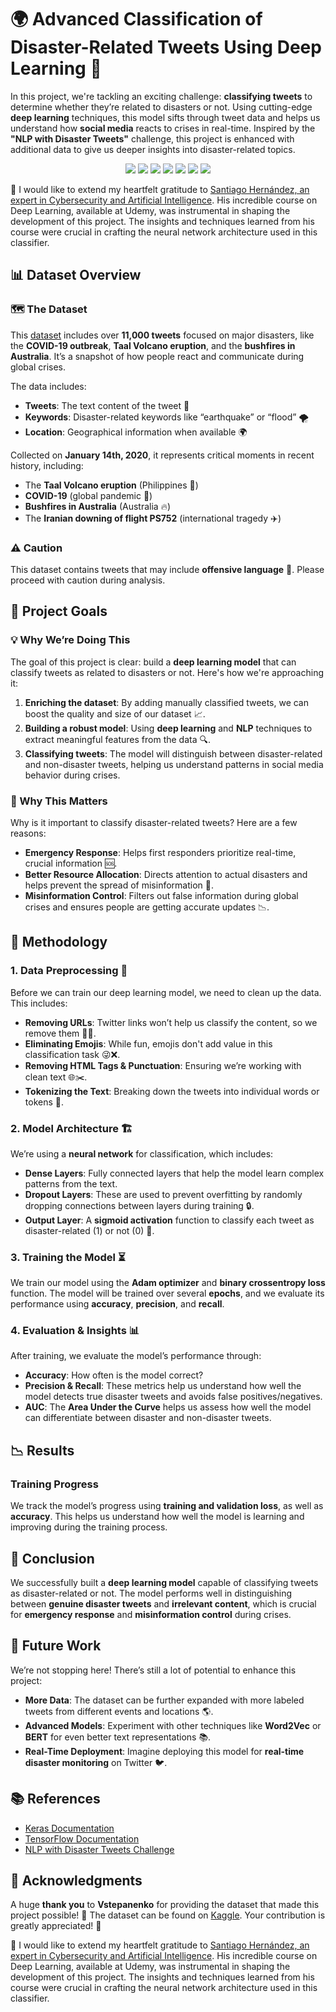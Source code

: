 # 🌍 Advanced Classification of Disaster-Related Tweets Using Deep Learning 🚨

In this project, we're tackling an exciting challenge: **classifying tweets** to determine whether they’re related to disasters or not. Using cutting-edge **deep learning** techniques, this model sifts through tweet data and helps us understand how **social media** reacts to crises in real-time. Inspired by the **"NLP with Disaster Tweets"** challenge, this project is enhanced with additional data to give us deeper insights into disaster-related topics.

<p align="center">
   <img src="https://img.shields.io/badge/pypi-3775A9?style=for-the-badge&logo=pypi&logoColor=white" />
   <img src="https://img.shields.io/badge/Python-FFD43B?style=for-the-badge&logo=python&logoColor=blue" />
   <img src="https://img.shields.io/badge/Keras-FF0000?style=for-the-badge&logo=keras&logoColor=white" />
   <img src="https://img.shields.io/badge/TensorFlow-FF6F00?style=for-the-badge&logo=tensorflow&logoColor=white" />
   <img src="https://img.shields.io/badge/Jupyter-F37626.svg?&style=for-the-badge&logo=Jupyter&logoColor=white" />
   <img src="https://img.shields.io/badge/Pandas-2C2D72?style=for-the-badge&logo=pandas&logoColor=white" />
   <img src="https://img.shields.io/badge/Numpy-777BB4?style=for-the-badge&logo=numpy&logoColor=white" />
</p>

🙏 I would like to extend my heartfelt gratitude to [Santiago Hernández, an expert in Cybersecurity and Artificial Intelligence](https://www.udemy.com/user/shramos/). His incredible course on Deep Learning, available at Udemy, was instrumental in shaping the development of this project. The insights and techniques learned from his course were crucial in crafting the neural network architecture used in this classifier.

## **📊 Dataset Overview**

### **🗺️ The Dataset**

This [dataset](https://www.kaggle.com/datasets/vstepanenko/disaster-tweets) includes over **11,000 tweets** focused on major disasters, like the **COVID-19 outbreak**, **Taal Volcano eruption**, and the **bushfires in Australia**. It’s a snapshot of how people react and communicate during global crises.

The data includes:
- **Tweets**: The text content of the tweet 📱
- **Keywords**: Disaster-related keywords like “earthquake” or “flood” 🌪️
- **Location**: Geographical information when available 🌍

Collected on **January 14th, 2020**, it represents critical moments in recent history, including:
- The **Taal Volcano eruption** (Philippines 🌋)
- **COVID-19** (global pandemic 🦠)
- **Bushfires in Australia** (Australia 🔥)
- The **Iranian downing of flight PS752** (international tragedy ✈️)

### **⚠️ Caution**

This dataset contains tweets that may include **offensive language** 😬. Please proceed with caution during analysis.

## **🎯 Project Goals**

### **💡 Why We’re Doing This**

The goal of this project is clear: build a **deep learning model** that can classify tweets as related to disasters or not. Here's how we're approaching it:

1. **Enriching the dataset**: By adding manually classified tweets, we can boost the quality and size of our dataset 📈.
2. **Building a robust model**: Using **deep learning** and **NLP** techniques to extract meaningful features from the data 🔍.
3. **Classifying tweets**: The model will distinguish between disaster-related and non-disaster tweets, helping us understand patterns in social media behavior during crises.

### **💪 Why This Matters**

Why is it important to classify disaster-related tweets? Here are a few reasons:
- **Emergency Response**: Helps first responders prioritize real-time, crucial information 🆘.
- **Better Resource Allocation**: Directs attention to actual disasters and helps prevent the spread of misinformation 🤖.
- **Misinformation Control**: Filters out false information during global crises and ensures people are getting accurate updates 📉.

## **🔧 Methodology**

### **1. Data Preprocessing** 🧹

Before we can train our deep learning model, we need to clean up the data. This includes:
- **Removing URLs**: Twitter links won’t help us classify the content, so we remove them 🔗❌.
- **Eliminating Emojis**: While fun, emojis don't add value in this classification task 😜❌.
- **Removing HTML Tags & Punctuation**: Ensuring we’re working with clean text 🌐✂️.
- **Tokenizing the Text**: Breaking down the tweets into individual words or tokens 🧠.

### **2. Model Architecture** 🏗️

We’re using a **neural network** for classification, which includes:
- **Dense Layers**: Fully connected layers that help the model learn complex patterns from the text.
- **Dropout Layers**: These are used to prevent overfitting by randomly dropping connections between layers during training 🔒.
- **Output Layer**: A **sigmoid activation** function to classify each tweet as disaster-related (1) or not (0) 🔄.

### **3. Training the Model** ⏳

We train our model using the **Adam optimizer** and **binary crossentropy loss** function. The model will be trained over several **epochs**, and we evaluate its performance using **accuracy**, **precision**, and **recall**.

### **4. Evaluation & Insights** 📊

After training, we evaluate the model’s performance through:
- **Accuracy**: How often is the model correct?
- **Precision & Recall**: These metrics help us understand how well the model detects true disaster tweets and avoids false positives/negatives.
- **AUC**: The **Area Under the Curve** helps us assess how well the model can differentiate between disaster and non-disaster tweets.

## **📉 Results**

### **Training Progress**

We track the model’s progress using **training and validation loss**, as well as **accuracy**. This helps us understand how well the model is learning and improving during the training process.

## **🔮 Conclusion**

We successfully built a **deep learning model** capable of classifying tweets as disaster-related or not. The model performs well in distinguishing between **genuine disaster tweets** and **irrelevant content**, which is crucial for **emergency response** and **misinformation control** during crises.

## **🌟 Future Work**

We’re not stopping here! There’s still a lot of potential to enhance this project:
- **More Data**: The dataset can be further expanded with more labeled tweets from different events and locations 🌎.
- **Advanced Models**: Experiment with other techniques like **Word2Vec** or **BERT** for even better text representations 📚.
- **Real-Time Deployment**: Imagine deploying this model for **real-time disaster monitoring** on Twitter 🐦.

## **📚 References**
- [Keras Documentation](https://keras.io/)
- [TensorFlow Documentation](https://www.tensorflow.org/)
- [NLP with Disaster Tweets Challenge](https://www.kaggle.com/c/nlp-getting-started)

## **🙏 Acknowledgments**

A huge **thank you** to **Vstepanenko** for providing the dataset that made this project possible! 🌟 The dataset can be found on [Kaggle](https://www.kaggle.com/datasets/vstepanenko/disaster-tweets). Your contribution is greatly appreciated! 🙌

🙏 I would like to extend my heartfelt gratitude to [Santiago Hernández, an expert in Cybersecurity and Artificial Intelligence](https://www.udemy.com/user/shramos/). His incredible course on Deep Learning, available at Udemy, was instrumental in shaping the development of this project. The insights and techniques learned from his course were crucial in crafting the neural network architecture used in this classifier.
